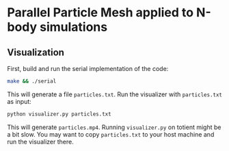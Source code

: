 # Parallel Particle Mesh applied to N-body simulations

## Visualization ##
First, build and run the serial implementation of the code:

```bash
make && ./serial
```

This will generate a file `particles.txt`. Run the visualizer with
`particles.txt` as input:

```bash
python visualizer.py particles.txt
```

This will generate `particles.mp4`. Running `visualizer.py` on totient might be
a bit slow. You may want to copy `particles.txt` to your host machine and run
the visualizer there.
